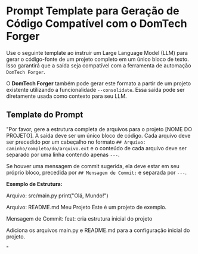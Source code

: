 <!-- Este arquivo foi gerado/atualizado pelo DomTech Forger em 2025-08-20 00:35:46 -->

# Prompt Template para Geração de Código Compatível com o DomTech Forger

Use o seguinte template ao instruir um Large Language Model (LLM) para gerar o código-fonte de um projeto completo em um único bloco de texto. Isso garantirá que a saída seja compatível com a ferramenta de automação `DomTech Forger`.

O **DomTech Forger** também pode gerar este formato a partir de um projeto existente utilizando a funcionalidade `--consolidate`. Essa saída pode ser diretamente usada como contexto para seu LLM.

## Template do Prompt

"Por favor, gere a estrutura completa de arquivos para o projeto [NOME DO PROJETO]. A saída deve ser um único bloco de código. Cada arquivo deve ser precedido por um cabeçalho no formato `## Arquivo: caminho/completo/do/arquivo.ext` e o conteúdo de cada arquivo deve ser separado por uma linha contendo apenas `---`.

Se houver uma mensagem de commit sugerida, ela deve estar em seu próprio bloco, precedida por `## Mensagem de Commit:` e separada por `---`.

**Exemplo de Estrutura:**

Arquivo: src/main.py
print("Olá, Mundo!")

Arquivo: README.md
Meu Projeto
Este é um projeto de exemplo.

Mensagem de Commit:
feat: cria estrutura inicial do projeto

Adiciona os arquivos main.py e README.md para a configuração inicial do projeto.

"